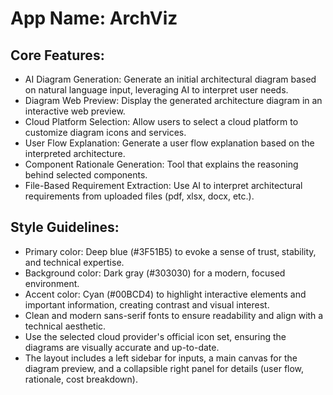 # **App Name**: ArchViz

## Core Features:

- AI Diagram Generation: Generate an initial architectural diagram based on natural language input, leveraging AI to interpret user needs.
- Diagram Web Preview: Display the generated architecture diagram in an interactive web preview.
- Cloud Platform Selection: Allow users to select a cloud platform to customize diagram icons and services.
- User Flow Explanation: Generate a user flow explanation based on the interpreted architecture.
- Component Rationale Generation: Tool that explains the reasoning behind selected components.
- File-Based Requirement Extraction: Use AI to interpret architectural requirements from uploaded files (pdf, xlsx, docx, etc.).

## Style Guidelines:

- Primary color: Deep blue (#3F51B5) to evoke a sense of trust, stability, and technical expertise.
- Background color: Dark gray (#303030) for a modern, focused environment.
- Accent color: Cyan (#00BCD4) to highlight interactive elements and important information, creating contrast and visual interest.
- Clean and modern sans-serif fonts to ensure readability and align with a technical aesthetic.
- Use the selected cloud provider's official icon set, ensuring the diagrams are visually accurate and up-to-date.
- The layout includes a left sidebar for inputs, a main canvas for the diagram preview, and a collapsible right panel for details (user flow, rationale, cost breakdown).